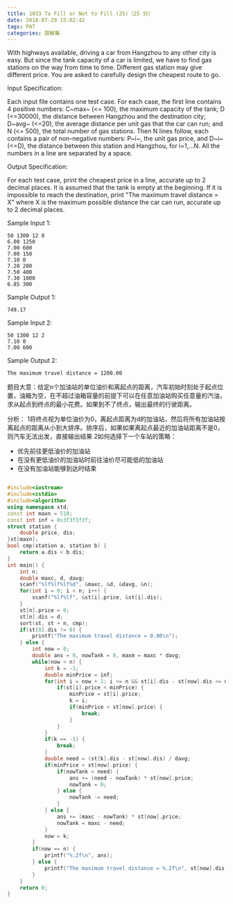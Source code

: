 ```yaml
---
title: 1033 To Fill or Not to Fill (25)（25 分）
date: 2018-07-29 15:02:42
tags: PAT
categories: 题解集
---
```


With highways available, driving a car from Hangzhou to any other city is easy. But since the tank capacity of a car is limited, we have to find gas stations on the way from time to time. Different gas station may give different price. You are asked to carefully design the cheapest route to go.

Input Specification:

Each input file contains one test case. For each case, the first line contains 4 positive numbers: C~max~ (<= 100), the maximum capacity of the tank; D (<=30000), the distance between Hangzhou and the destination city; D~avg~ (<=20), the average distance per unit gas that the car can run; and N (<= 500), the total number of gas stations. Then N lines follow, each contains a pair of non-negative numbers: P~i~, the unit gas price, and D~i~ (<=D), the distance between this station and Hangzhou, for i=1,...N. All the numbers in a line are separated by a space.

Output Specification:

For each test case, print the cheapest price in a line, accurate up to 2 decimal places. It is assumed that the tank is empty at the beginning. If it is impossible to reach the destination, print "The maximum travel distance = X" where X is the maximum possible distance the car can run, accurate up to 2 decimal places.

Sample Input 1:
```
50 1300 12 8
6.00 1250
7.00 600
7.00 150
7.10 0
7.20 200
7.50 400
7.30 1000
6.85 300
```
Sample Output 1:
```
749.17
```
Sample Input 2:
```
50 1300 12 2
7.10 0
7.00 600
```
Sample Output 2:
```
The maximum travel distance = 1200.00
```
题目大意：给定n个加油站的单位油价和离起点的距离，汽车初始时刻处于起点位置，油箱为空，在不超过油箱容量的前提下可以在任意加油站购买任意量的汽油，求从起点到终点的最小花费。如果到不了终点，输出最终的行驶距离。

分析：
1将终点视为单位油价为0，离起点距离为d的加油站，然后将所有加油站按离起点的距离从小到大排序。排序后，如果如果离起点最近的加油站距离不是0，则汽车无法出发，直接输出结果
2如何选择下一个车站的策略：

- 优先前往更低油价的加油站
- 在没有更低油价的加油站时前往油价尽可能低的加油站
- 在没有加油站能够到达时结束

```cpp

#include<iostream>
#include<cstdio>
#include<algorithm>
using namespace std;
const int maxn = 510;
const int inf = 0x3f3f3f3f;
struct station {
    double price, dis;
}st[maxn];
bool cmp(station a, station b) {
    return a.dis < b.dis;
}
int main() {
    int n;
    double maxc, d, davg;
    scanf("%lf%lf%lf%d", &maxc, &d, &davg, &n);
    for(int i = 0; i < n; i++) {
        scanf("%lf%lf", &st[i].price, &st[i].dis);
    }
    st[n].price = 0;
    st[n].dis = d;
    sort(st, st + n, cmp);
    if(st[0].dis != 0) {
        printf("The maximum travel distance = 0.00\n");
    } else {
        int now = 0;
        double ans = 0, nowTank = 0, maxm = maxc * davg;
        while(now < n) {
            int k = -1;
            double minPrice = inf;
            for(int i = now + 1; i <= n && st[i].dis - st[now].dis <= maxm; i++) {
                if(st[i].price < minPrice) {
                    minPrice = st[i].price;
                    k = i;
                    if(minPrice < st[now].price) {
                        break;
                    }
                }
            }
            if(k == -1) {
                break;
            }
            double need = (st[k].dis - st[now].dis) / davg;
            if(minPrice < st[now].price) {
                if(nowTank < need) {
                    ans += (need - nowTank) * st[now].price;
                    nowTank = 0;
                } else {
                    nowTank -= need;
                }
            } else {
                ans += (maxc - nowTank) * st[now].price;
                nowTank = maxc - need;
            }
            now = k;
        }
        if(now == n) {
            printf("%.2f\n", ans);
        } else {
            printf("The maximum travel distance = %.2f\n", st[now].dis + maxm);
        }
    }
    return 0;
}

```